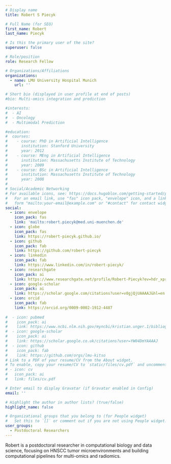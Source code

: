 ```yaml
---
# Display name
title: Robert S Piecyk

# Full Name (for SEO)
first_name: Robert
last_name: Piecyk

# Is this the primary user of the site?
superuser: false

# Role/position
role: Research Fellow

# Organizations/Affiliations
organizations:
  - name: LMU University Hospital Munich
    url: ''

# Short bio (displayed in user profile at end of posts)
#bio: Multi-omics integration and prediction

#interests:
#  - AI
#  - Oncology
#  - Multimodal Prediction

#education:
#  courses:
#    - course: PhD in Artificial Intelligence
#      institution: Stanford University
#      year: 2012
#    - course: MEng in Artificial Intelligence
#      institution: Massachusetts Institute of Technology
#      year: 2009
#    - course: BSc in Artificial Intelligence
#      institution: Massachusetts Institute of Technology
#      year: 2008
#
# Social/Academic Networking
# For available icons, see: https://docs.hugoblox.com/getting-started/page-builder/#icons
#   For an email link, use "fas" icon pack, "envelope" icon, and a link in the
#   form "mailto:your-email@example.com" or "#contact" for contact widget.
social:
  - icon: envelope
    icon_pack: fas
    link: 'mailto:robert.piecyk@med.uni-muenchen.de'
  - icon: globe
    icon_pack: fas
    link: https://robert-piecyk.github.io/
  - icon: github
    icon_pack: fab
    link: https://github.com/robert-piecyk
  - icon: linkedin
    icon_pack: fab
    link: https://www.linkedin.com/in/robert-piecyk/
  - icon: researchgate
    icon_pack: ai
    link: https://www.researchgate.net/profile/Robert-Piecyk?ev=hdr_xprf
  - icon: google-scholar
    icon_pack: ai
    link: https://scholar.google.com/citations?user=v8gjQjUAAAAJ&hl=en
  - icon: orcid
    icon_pack: fab
    link: https://orcid.org/0009-0002-1912-4487
    
#  - icon: pubmed
#    icon_pack: ai
#    link: https://www.ncbi.nlm.nih.gov/myncbi/kristian.unger.1/bibliography/public/
#  - icon: google-scholar
#    icon_pack: ai
#    link: https://scholar.google.co.uk/citations?user=YW04DmYAAAAJ
#  - icon: github
#    icon_pack: fab
#    link: https://github.com/orgs/lmu-kitso
# Link to a PDF of your resume/CV from the About widget.
# To enable, copy your resume/CV to `static/files/cv.pdf` and uncomment the lines below.
# - icon: cv
#   icon_pack: ai
#   link: files/cv.pdf

# Enter email to display Gravatar (if Gravatar enabled in Config)
email: ''

# Highlight the author in author lists? (true/false)
highlight_name: false

# Organizational groups that you belong to (for People widget)
#   Set this to `[]` or comment out if you are not using People widget.
user_groups:
  - Postdoctoral Researchers
---
```

<p>Robert is a postdoctoral researcher in computational biology and data science, focusing on HNSCC tumor microenvironments and building computational pipelines for multi-omics and radiomics.</p>
